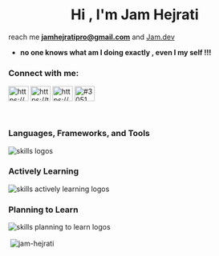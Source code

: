 <h1 align="center">Hi , I'm Jam Hejrati</h1>

reach me **jamhejratipro@gmail.com** and [Jam.dev](https://jam-hejrati.netlify.app)

- **no one knows what am I doing exactly , even I my self !!!**

<h3 align="left">Connect with me:</h3>
<p align="left">
<a href="https://codepen.io/nikorutin" target="blank"><img align="center" src="https://raw.githubusercontent.com/rahuldkjain/github-profile-readme-generator/master/src/images/icons/Social/codepen.svg" alt="https://codepen.io/nikorutin" height="30" width="40" /></a>
<a href="https://twitter.com/hejratijam" target="blank"><img align="center" src="https://raw.githubusercontent.com/rahuldkjain/github-profile-readme-generator/master/src/images/icons/Social/twitter.svg" alt="https://twitter.com/hejratijam" height="30" width="40" /></a>
<a href="https://www.instagram.com/jam.dev/" target="blank"><img align="center" src="https://raw.githubusercontent.com/rahuldkjain/github-profile-readme-generator/master/src/images/icons/Social/instagram.svg" alt="https://www.instagram.com/jam.dev/" height="30" width="40" /></a>
<a href="https://discord.gg/#3051" target="blank"><img align="center" src="https://raw.githubusercontent.com/rahuldkjain/github-profile-readme-generator/master/src/images/icons/Social/discord.svg" alt="#3051" height="30" width="40" /></a>
</p></br>

<h3> <strong> Languages, Frameworks, and Tools </strong></h3>
  <img src="https://skillicons.dev/icons?i=css,html,js,jquery,react,redux,sass,styledcomponents,tailwind,ts,bootstrap,vscode,git,github," alt="skills logos" /> <br>
  <h3> <strong> Actively Learning </strong></h3>
  <img src="https://skillicons.dev/icons?i=react,redux,nextjs,materialui" alt="skills actively learning logos"> <br> 
  <h3> <strong> Planning to Learn </strong></h3>
  <img src="https://skillicons.dev/icons?i=vite,webpack,jest,vue,nuxtjs,nodejs,express,mongodb,linux," alt="skills planning to learn logos">
</div></br>

<p>&nbsp;<img align="center" src="http://github-profile-summary-cards.vercel.app/api/cards/profile-details?username=Jam-Hejrati&theme=github_dark" alt="jam-hejrati" /></p>

